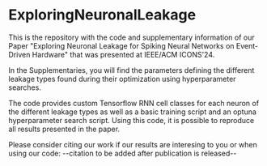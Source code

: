 # ExploringNeuronalLeakage
This is the repository with the code and supplementary information of our Paper "Exploring Neuronal Leakage for Spiking Neural Networks on Event-Driven Hardware" that was presented at IEEE/ACM ICONS'24.

In the Supplementaries, you will find the parameters defining the different leakage types found during their optimization using hyperparameter searches. 

The code provides custom Tensorflow RNN cell classes for each neuron of the different leakage types as well as a basic training script and an optuna hyperparameter search script. Using this code, it is possible to reproduce all results presented in the paper.

Please consider citing our work if our results are interesing to you or when using our code:
--citation to be added after publication is released--
